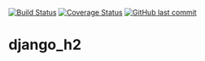 [![Build Status](https://badges.co-de.org/django_h2/build_main.svg)](https://gitlab.kozzz.ru/kozzztik/django_h2/-/pipelines)
[![Coverage Status](https://coveralls.io/repos/github/kozzztik/django_h2/badge.svg?branch=HEAD)](https://coveralls.io/github/kozzztik/django_h2?branch=HEAD)
[![GitHub last commit](https://img.shields.io/github/last-commit/kozzztik/django_h2.svg)](https://github.com/kozzztik/django_h2/commits/main)

# django_h2